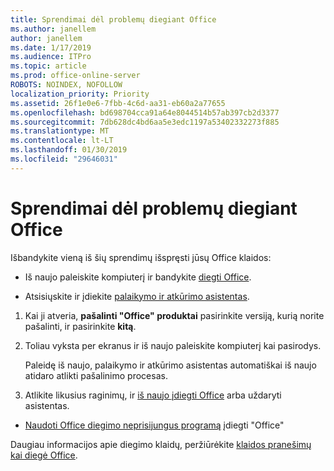 ```yaml
---
title: Sprendimai dėl problemų diegiant Office
ms.author: janellem
author: janellem
ms.date: 1/17/2019
ms.audience: ITPro
ms.topic: article
ms.prod: office-online-server
ROBOTS: NOINDEX, NOFOLLOW
localization_priority: Priority
ms.assetid: 26f1e0e6-7fbb-4c6d-aa31-eb60a2a77655
ms.openlocfilehash: bd698704cca91a64e8044514b57ab397cb2d3377
ms.sourcegitcommit: 7db628dc4bd6aa5e3edc1197a53402332273f885
ms.translationtype: MT
ms.contentlocale: lt-LT
ms.lasthandoff: 01/30/2019
ms.locfileid: "29646031"
---
```

# <a name="solutions-for-issues-while-installing-office"></a>Sprendimai dėl problemų diegiant Office


Išbandykite vieną iš šių sprendimų išspręsti jūsų Office klaidos:
  
- Iš naujo paleiskite kompiuterį ir bandykite [diegti Office](https://portal.office.com/OLS/MySoftware.aspx).
    
- Atsisiųskite ir įdiekite [palaikymo ir atkūrimo asistentas](https://aka.ms/SARA-OfficeUninstall-Alchemy).
    
1. Kai ji atveria, **pašalinti "Office" produktai** pasirinkite versiją, kurią norite pašalinti, ir pasirinkite **kitą**. 
    
2. Toliau vyksta per ekranus ir iš naujo paleiskite kompiuterį kai pasirodys.
    
    Paleidę iš naujo, palaikymo ir atkūrimo asistentas automatiškai iš naujo atidaro atlikti pašalinimo procesas.
    
3. Atlikite likusius raginimų, ir [iš naujo įdiegti Office](https://portal.office.com/OLS/MySoftware.aspx) arba uždaryti asistentas. 
    
- [Naudoti Office diegimo neprisijungus programą](https://support.office.com/article/f0a85fe7-118f-41cb-a791-d59cef96ad1c?wt.mc_id=Alchemy_ClientDIA) įdiegti "Office" 
    
Daugiau informacijos apie diegimo klaidų, peržiūrėkite [klaidos pranešimų kai diegė Office](https://support.office.com/article/35ff2def-e0b2-4dac-9784-4cf212c1f6c2#BKMK_ErrorMessages).
  


